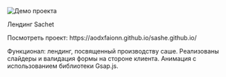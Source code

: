 <img src="https://i.ibb.co/D9tRBJ6/Screenshot-20240718-180305.png" alt="Демо проекта">
<p>Лендинг Sachet</p>
Посмотреть проект:  https://aodxfaionn.github.io/sashe.github.io/
<p>Функционал: лендинг, посвященный производству саше. Реализованы слайдеры и валидация формы на стороне клиента. Анимация с использованием библиотеки Gsap.js.</p>
